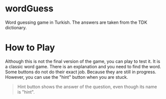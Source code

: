 # wordGuess
Word guessing game in Turkish. The answers are taken from the TDK dictionary.

# How to Play
Although this is not the final version of the game, you can play to test it. It is a classic word game. There is an explanation and you need to find the word. Some buttons do not do their exact job. Because they are still in progress. However, you can use the "hint" button when you are stuck.
> Hint button shows the answer of the question, even though its name is "hint". 


